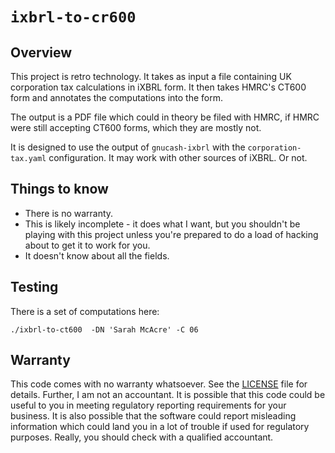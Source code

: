 
# `ixbrl-to-cr600`

## Overview

This project is retro technology.  It takes as input a file containing UK
corporation tax calculations in iXBRL form.  It then takes HMRC's CT600
form and annotates the computations into the form.

The output is a PDF file which could in theory be filed with HMRC, if HMRC
were still accepting CT600 forms, which they are mostly not.

It is designed to use the output of `gnucash-ixbrl` with the
`corporation-tax.yaml` configuration.  It may work with other sources of
iXBRL.  Or not.

## Things to know

- There is no warranty.
- This is likely incomplete - it does what I want, but you shouldn't be
  playing with this project unless you're prepared to do a load of hacking
  about to get it to work for you.
- It doesn't know about all the fields.

## Testing

There is a set of computations here:

```
./ixbrl-to-ct600  -DN 'Sarah McAcre' -C 06
```

## Warranty

This code comes with no warranty whatsoever.  See the [LICENSE](LICENCE) file
for details.  Further, I am not an accountant.  It is possible that this code
could be useful to you in meeting regulatory reporting requirements for your
business.  It is also possible that the software could report misleading
information which could land you in a lot of trouble if used for regulatory
purposes.  Really, you should check with a qualified accountant.
